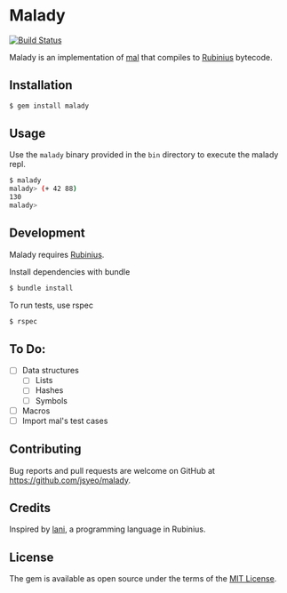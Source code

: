 # Malady

[![Build Status](https://travis-ci.org/jsyeo/malady.svg?branch=master)](https://travis-ci.org/jsyeo/malady)

Malady is an implementation of [mal](https://github.com/kanaka/mal) that compiles to [Rubinius](http://rubinius.com) bytecode.

## Installation

```bash
$ gem install malady
```

## Usage

Use the `malady` binary provided in the `bin` directory to execute the malady repl.

```bash
$ malady
malady> (+ 42 88)
130
malady>
```

## Development

Malady requires [Rubinius](http://rubinius.com).

Install dependencies with bundle

```bash
$ bundle install
```

To run tests, use rspec

```bash
$ rspec
```

## To Do:

- [ ] Data structures
  - [ ] Lists
  - [ ] Hashes
  - [ ] Symbols
- [ ] Macros
- [ ] Import mal's test cases

## Contributing

Bug reports and pull requests are welcome on GitHub at https://github.com/jsyeo/malady.


## Credits

Inspired by [lani](https://github.com/queenfrankie/lani), a programming language in Rubinius.

## License

The gem is available as open source under the terms of the [MIT License](http://opensource.org/licenses/MIT).

